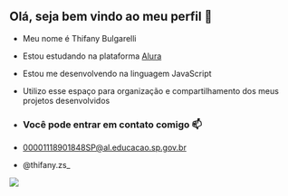 ## Olá, seja bem vindo ao meu perfil 🩷

- Meu nome é Thifany Bulgarelli
- Estou estudando na plataforma [Alura](https://www.alura.com.br)
- Estou me desenvolvendo na linguagem JavaScript
- Utilizo esse espaço para organização e compartilhamento dos meus projetos desenvolvidos

- ### Você pode entrar em contato comigo 📫

- 00001118901848SP@al.educacao.sp.gov.br
  
- @thifany.zs_

![](https://media.tenor.com/mj_bZtxHaiwAAAAj/looking-at-you-justin-bieber.gif)


